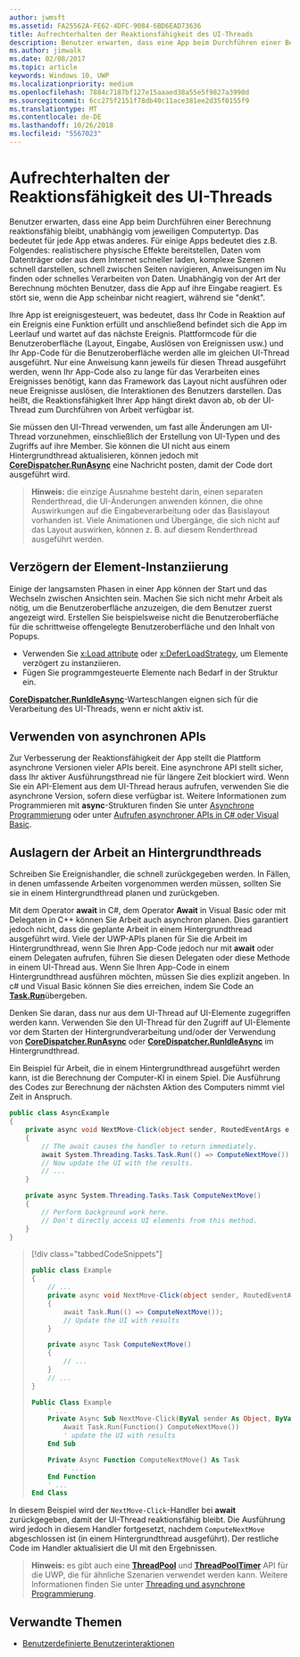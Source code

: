 ```yaml
---
author: jwmsft
ms.assetid: FA25562A-FE62-4DFC-9084-6BD6EAD73636
title: Aufrechterhalten der Reaktionsfähigkeit des UI-Threads
description: Benutzer erwarten, dass eine App beim Durchführen einer Berechnung reaktionsfähig bleibt, unabhängig vom jeweiligen Computertyp.
ms.author: jimwalk
ms.date: 02/08/2017
ms.topic: article
keywords: Windows 10, UWP
ms.localizationpriority: medium
ms.openlocfilehash: 7884c7187bf127e15aaaed38a55e5f9827a3990d
ms.sourcegitcommit: 6cc275f2151f78db40c11ace381ee2d35f0155f9
ms.translationtype: MT
ms.contentlocale: de-DE
ms.lasthandoff: 10/26/2018
ms.locfileid: "5567023"
---
```

# <a name="keep-the-ui-thread-responsive"></a>Aufrechterhalten der Reaktionsfähigkeit des UI-Threads


Benutzer erwarten, dass eine App beim Durchführen einer Berechnung reaktionsfähig bleibt, unabhängig vom jeweiligen Computertyp. Das bedeutet für jede App etwas anderes. Für einige Apps bedeutet dies z.B. Folgendes: realistischere physische Effekte bereitstellen, Daten vom Datenträger oder aus dem Internet schneller laden, komplexe Szenen schnell darstellen, schnell zwischen Seiten navigieren, Anweisungen im Nu finden oder schnelles Verarbeiten von Daten. Unabhängig von der Art der Berechnung möchten Benutzer, dass die App auf ihre Eingabe reagiert. Es stört sie, wenn die App scheinbar nicht reagiert, während sie "denkt".

Ihre App ist ereignisgesteuert, was bedeutet, dass Ihr Code in Reaktion auf ein Ereignis eine Funktion erfüllt und anschließend befindet sich die App im Leerlauf und wartet auf das nächste Ereignis. Plattformcode für die Benutzeroberfläche (Layout, Eingabe, Auslösen von Ereignissen usw.) und Ihr App-Code für die Benutzeroberfläche werden alle im gleichen UI-Thread ausgeführt. Nur eine Anweisung kann jeweils für diesen Thread ausgeführt werden, wenn Ihr App-Code also zu lange für das Verarbeiten eines Ereignisses benötigt, kann das Framework das Layout nicht ausführen oder neue Ereignisse auslösen, die Interaktionen des Benutzers darstellen. Das heißt, die Reaktionsfähigkeit Ihrer App hängt direkt davon ab, ob der UI-Thread zum Durchführen von Arbeit verfügbar ist.

Sie müssen den UI-Thread verwenden, um fast alle Änderungen am UI-Thread vorzunehmen, einschließlich der Erstellung von UI-Typen und des Zugriffs auf ihre Member. Sie können die UI nicht aus einem Hintergrundthread aktualisieren, können jedoch mit [**CoreDispatcher.RunAsync**](https://msdn.microsoft.com/library/windows/apps/Hh750317) eine Nachricht posten, damit der Code dort ausgeführt wird.

> **Hinweis:** die einzige Ausnahme besteht darin, einen separaten Renderthread, die UI-Änderungen anwenden können, die ohne Auswirkungen auf die Eingabeverarbeitung oder das Basislayout vorhanden ist. Viele Animationen und Übergänge, die sich nicht auf das Layout auswirken, können z. B. auf diesem Renderthread ausgeführt werden.

## <a name="delay-element-instantiation"></a>Verzögern der Element-Instanziierung

Einige der langsamsten Phasen in einer App können der Start und das Wechseln zwischen Ansichten sein. Machen Sie sich nicht mehr Arbeit als nötig, um die Benutzeroberfläche anzuzeigen, die dem Benutzer zuerst angezeigt wird. Erstellen Sie beispielsweise nicht die Benutzeroberfläche für die schrittweise offengelegte Benutzeroberfläche und den Inhalt von Popups.

-   Verwenden Sie [x:Load attribute](../xaml-platform/x-load-attribute.md) oder [x:DeferLoadStrategy](https://msdn.microsoft.com/library/windows/apps/Mt204785), um Elemente verzögert zu instanziieren.
-   Fügen Sie programmgesteuerte Elemente nach Bedarf in der Struktur ein.

[**CoreDispatcher.RunIdleAsync**](https://msdn.microsoft.com/library/windows/apps/Hh967918)-Warteschlangen eignen sich für die Verarbeitung des UI-Threads, wenn er nicht aktiv ist.

## <a name="use-asynchronous-apis"></a>Verwenden von asynchronen APIs

Zur Verbesserung der Reaktionsfähigkeit der App stellt die Plattform asynchrone Versionen vieler APIs bereit. Eine asynchrone API stellt sicher, dass Ihr aktiver Ausführungsthread nie für längere Zeit blockiert wird. Wenn Sie ein API-Element aus dem UI-Thread heraus aufrufen, verwenden Sie die asynchrone Version, sofern diese verfügbar ist. Weitere Informationen zum Programmieren mit **async**-Strukturen finden Sie unter [Asynchrone Programmierung](https://msdn.microsoft.com/library/windows/apps/Mt187335) oder unter [Aufrufen asynchroner APIs in C# oder Visual Basic](https://msdn.microsoft.com/library/windows/apps/Mt187337).

## <a name="offload-work-to-background-threads"></a>Auslagern der Arbeit an Hintergrundthreads

Schreiben Sie Ereignishandler, die schnell zurückgegeben werden. In Fällen, in denen umfassende Arbeiten vorgenommen werden müssen, sollten Sie sie in einem Hintergrundthread planen und zurückgeben.

Mit dem Operator **await** in C#, dem Operator **Await** in Visual Basic oder mit Delegaten in C++ können Sie Arbeit auch asynchron planen. Dies garantiert jedoch nicht, dass die geplante Arbeit in einem Hintergrundthread ausgeführt wird. Viele der UWP-APIs planen für Sie die Arbeit im Hintergrundthread, wenn Sie Ihren App-Code jedoch nur mit **await** oder einem Delegaten aufrufen, führen Sie diesen Delegaten oder diese Methode in einem UI-Thread aus. Wenn Sie Ihren App-Code in einem Hintergrundthread ausführen möchten, müssen Sie dies explizit angeben. In c# und Visual Basic können Sie dies erreichen, indem Sie Code an [**Task.Run**](https://msdn.microsoft.com/library/windows/apps/xaml/system.threading.tasks.task.run.aspx)übergeben.

Denken Sie daran, dass nur aus dem UI-Thread auf UI-Elemente zugegriffen werden kann. Verwenden Sie den UI-Thread für den Zugriff auf UI-Elemente vor dem Starten der Hintergrundverarbeitung und/oder der Verwendung von [**CoreDispatcher.RunAsync**](https://msdn.microsoft.com/library/windows/apps/Hh750317) oder [**CoreDispatcher.RunIdleAsync**](https://msdn.microsoft.com/library/windows/apps/Hh967918) im Hintergrundthread.

Ein Beispiel für Arbeit, die in einem Hintergrundthread ausgeführt werden kann, ist die Berechnung der Computer-KI in einem Spiel. Die Ausführung des Codes zur Berechnung der nächsten Aktion des Computers nimmt viel Zeit in Anspruch.

```csharp
public class AsyncExample
{
    private async void NextMove-Click(object sender, RoutedEventArgs e)
    {
        // The await causes the handler to return immediately.
        await System.Threading.Tasks.Task.Run(() => ComputeNextMove());
        // Now update the UI with the results.
        // ...
    }

    private async System.Threading.Tasks.Task ComputeNextMove()
    {
        // Perform background work here.
        // Don't directly access UI elements from this method.
    }
}
```

> [!div class="tabbedCodeSnippets"]
> ```csharp
> public class Example
> {
>     // ...
>     private async void NextMove-Click(object sender, RoutedEventArgs e)
>     {
>         await Task.Run(() => ComputeNextMove());
>         // Update the UI with results
>     }
> 
>     private async Task ComputeNextMove()
>     {
>         // ...
>     }
>     // ...
> }
> ```
> ```vb
> Public Class Example
>     ' ...
>     Private Async Sub NextMove-Click(ByVal sender As Object, ByVal e As RoutedEventArgs)
>         Await Task.Run(Function() ComputeNextMove())
>         ' update the UI with results
>     End Sub
> 
>     Private Async Function ComputeNextMove() As Task
>         ' ...
>     End Function
>     ' ...
> End Class
> ```

In diesem Beispiel wird der `NextMove-Click`-Handler bei **await** zurückgegeben, damit der UI-Thread reaktionsfähig bleibt. Die Ausführung wird jedoch in diesem Handler fortgesetzt, nachdem `ComputeNextMove` abgeschlossen ist (in einem Hintergrundthread ausgeführt). Der restliche Code im Handler aktualisiert die UI mit den Ergebnissen.

> **Hinweis:** es gibt auch eine [**ThreadPool**](https://msdn.microsoft.com/library/windows/apps/BR229621) und [**ThreadPoolTimer**](https://msdn.microsoft.com/library/windows/apps/windows.system.threading.threadpooltimer.aspx) API für die UWP, die für ähnliche Szenarien verwendet werden kann. Weitere Informationen finden Sie unter [Threading und asynchrone Programmierung](https://msdn.microsoft.com/library/windows/apps/Mt187340).

## <a name="related-topics"></a>Verwandte Themen

* [Benutzerdefinierte Benutzerinteraktionen](https://msdn.microsoft.com/library/windows/apps/Mt185599)
